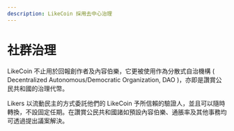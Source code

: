 ```yaml
---
description: LikeCoin 採用去中心治理
---
```


# 社群治理

LikeCoin 不止用於回報創作者及內容伯樂，它更被使用作為分散式自治機構 \( Decentralized Autonomous/Democratic Organization, DAO \)，亦即是讚賞公民共和國的治理代幣。

Likers 以流動民主的方式委託他們的 LikeCoin 予所信賴的驗證人，並且可以隨時轉換，不設固定任期。在讚賞公民共和國諸如預設內容伯樂、通脹率及其他事務均可透過提出議案解決。

